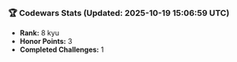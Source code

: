 ### 🏆 Codewars Stats (Updated: 2025-10-19 15:06:59 UTC)

- **Rank:** 8 kyu
- **Honor Points:** 3
- **Completed Challenges:** 1

